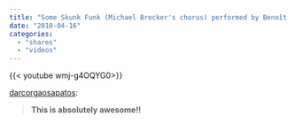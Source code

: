 ```yaml
---
title: "Some Skunk Funk (Michael Brecker's chorus) performed by Benoît Sauvé"
date: "2010-04-16"
categories:
  - "shares"
  - "videos"
---
```


<div style="width: 70vw;">{{< youtube wmj-g4OQYG0>}}</div>

[darcorgaosapatos](http://darcorgaosapatos.tumblr.com/post/492155642/this-is-absolutely-awesome):

> **This is absolutely awesome!!**
